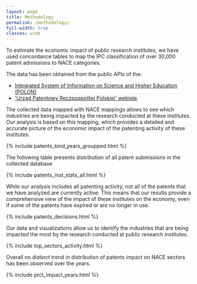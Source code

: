 ```yaml
---
layout: page
title: Methodology
permalink: /methodology/
full-width: true
classes: wide
---
```



To estimate the economic impact of public research institutes, we have used concordance tables to map the IPC classification of over 30,000 patent admissions to NACE categories. 

The data has been obtained from the public APIs of the:
- [Integrated System of Information on Science and Higher Education (POLON)](https://polon.nauka.gov.pl/siec-polon)  
- ['Urząd Patentowy Reczpospolitej Polskiej' webiste](https://uprp.gov.pl/).

The collected data mapped with NACE mappings allows to see which industries are being impacted by the research conducted at these institutes. Our analysis is based on this mapping, which provides a detailed and accurate picture of the economic impact of the patenting activity of these institutes.

{% include patents_kind_years_groupped.html %}


The following table presents distribution of all patent submissions in the collected database


{% include patents_inst_stats_all.html %}


While our analysis includes all patenting activity, not all of the patents that we have analyzed are currently active. 
This means that our results provide a comprehensive view of the impact of these institutes on the economy, even if some of the patents have expired or are no longer in use.

{% include patents_decisions.html %}


Our data and visualizations allow us to identify the industries that are being impacted the most by the research conducted at public research institutes. 


{% include top_sectors_activity.html %}


Overall no distinct trend in distribution of patents impact on NACE sectors has been observed over the years.

{% include prct_impact_years.html %}